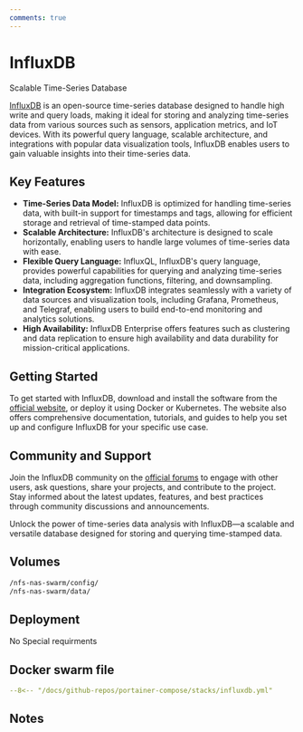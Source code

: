 ```yaml
---
comments: true
---
```


# InfluxDB

Scalable Time-Series Database

[InfluxDB](https://www.influxdata.com/products/influxdb-overview/) is an open-source time-series database designed to handle high write and query loads, making it ideal for storing and analyzing time-series data from various sources such as sensors, application metrics, and IoT devices. With its powerful query language, scalable architecture, and integrations with popular data visualization tools, InfluxDB enables users to gain valuable insights into their time-series data.

## Key Features

- **Time-Series Data Model:** InfluxDB is optimized for handling time-series data, with built-in support for timestamps and tags, allowing for efficient storage and retrieval of time-stamped data points.
- **Scalable Architecture:** InfluxDB's architecture is designed to scale horizontally, enabling users to handle large volumes of time-series data with ease.
- **Flexible Query Language:** InfluxQL, InfluxDB's query language, provides powerful capabilities for querying and analyzing time-series data, including aggregation functions, filtering, and downsampling.
- **Integration Ecosystem:** InfluxDB integrates seamlessly with a variety of data sources and visualization tools, including Grafana, Prometheus, and Telegraf, enabling users to build end-to-end monitoring and analytics solutions.
- **High Availability:** InfluxDB Enterprise offers features such as clustering and data replication to ensure high availability and data durability for mission-critical applications.

## Getting Started

To get started with InfluxDB, download and install the software from the [official website](https://www.influxdata.com/products/influxdb-overview/), or deploy it using Docker or Kubernetes. The website also offers comprehensive documentation, tutorials, and guides to help you set up and configure InfluxDB for your specific use case.

## Community and Support

Join the InfluxDB community on the [official forums](https://community.influxdata.com/) to engage with other users, ask questions, share your projects, and contribute to the project. Stay informed about the latest updates, features, and best practices through community discussions and announcements.

Unlock the power of time-series data analysis with InfluxDB—a scalable and versatile database designed for storing and querying time-stamped data.


## Volumes

```bash
/nfs-nas-swarm/config/
/nfs-nas-swarm/data/
```

## Deployment
No Special requirments

## Docker swarm file
``` yaml linenums="1" 
--8<-- "/docs/github-repos/portainer-compose/stacks/influxdb.yml"
```

## Notes

